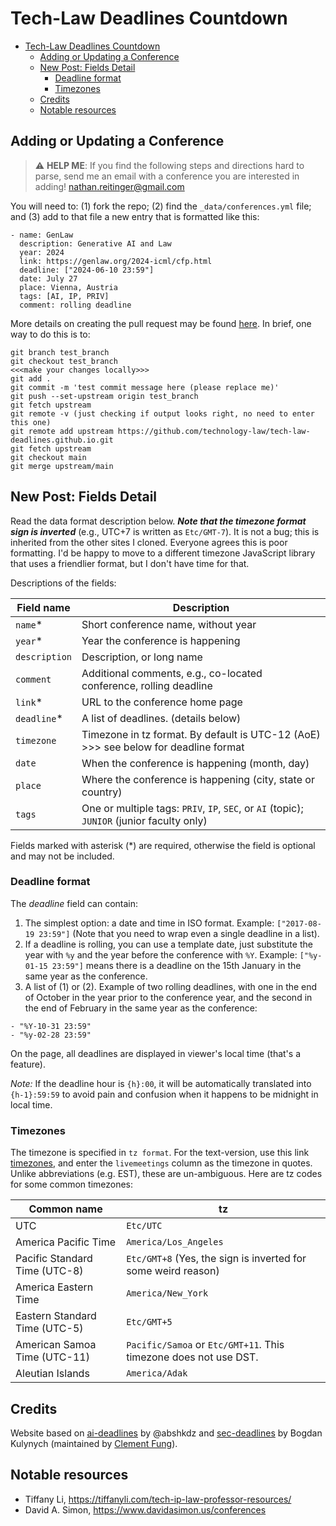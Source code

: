 # Tech-Law Deadlines Countdown

<!-- TOC start (generated with https://github.com/derlin/bitdowntoc) -->

- [Tech-Law Deadlines Countdown](#tech-law-deadlines-countdown)
   * [Adding or Updating a Conference](#adding-or-updating-a-conference)
   * [New Post: Fields Detail](#new-post-fields-detail)
      + [Deadline format](#deadline-format)
      + [Timezones](#timezones)
   * [Credits ](#credits)
   * [Notable resources](#notable-resources)

<!-- TOC end -->

## Adding or Updating a Conference

> :warning: **HELP ME**: If you find the following steps and directions hard to parse, send me an email with a conference you are interested in adding! nathan.reitinger@gmail.com

You will need to: (1) fork the repo; (2) find the `_data/conferences.yml` file; and (3) add to that file a new entry that is formatted like this:

```
- name: GenLaw
  description: Generative AI and Law
  year: 2024
  link: https://genlaw.org/2024-icml/cfp.html
  deadline: ["2024-06-10 23:59"]
  date: July 27
  place: Vienna, Austria
  tags: [AI, IP, PRIV]
  comment: rolling deadline
```

More details on creating the pull request may be found [here](https://www.digitalocean.com/community/tutorials/how-to-create-a-pull-request-on-github). In brief, one way to do this is to:

```
git branch test_branch
git checkout test_branch
<<<make your changes locally>>>
git add .
git commit -m 'test commit message here (please replace me)'
git push --set-upstream origin test_branch
git fetch upstream
git remote -v (just checking if output looks right, no need to enter this one)
git remote add upstream https://github.com/technology-law/tech-law-deadlines.github.io.git
git fetch upstream
git checkout main
git merge upstream/main
```

## New Post: Fields Detail

Read the data format description below. ***Note that the timezone format sign is inverted*** (e.g., UTC+7 is written as `Etc/GMT-7`). It is not a bug; this is inherited from the other sites I cloned. Everyone agrees this is poor formatting. I'd be happy to move to a different timezone JavaScript library that uses a friendlier format, but I don't have time for that.

Descriptions of the fields:

| Field name    | Description                                                  |
| ------------- | ------------------------------------------------------------ |
| `name`\*      | Short conference name, without year                          |
| `year`\*      | Year the conference is happening                             |
| `description` | Description, or long name                                    |
| `comment`     | Additional comments, e.g., co-located conference, rolling deadline |
| `link`\*      | URL to the conference home page                              |
| `deadline`\*  | A list of deadlines. (details below)                         |
| `timezone`    | Timezone in tz format. By default is UTC-12 (AoE) >>> see below for deadline format |
| `date`        | When the conference is happening (month, day)                |
| `place`       | Where the conference is happening (city, state or country)   |
| `tags`        | One or multiple tags: `PRIV`, `IP`, `SEC`, or `AI` (topic); `JUNIOR` (junior faculty only) |

Fields marked with asterisk (\*) are required, otherwise the field is optional and may not be included.


### Deadline format

The *deadline* field can contain:

1. The simplest option: a date and time in ISO format. Example: `["2017-08-19 23:59"]` (Note that you need to wrap even a single deadline in a list).
2. If a deadline is rolling, you can use a template date, just substitute the
   year with `%y` and the year before the conference with `%Y`. Example:
   `["%y-01-15 23:59"]` means there is a deadline on the 15th January in the
   same year as the conference.
2. A list of (1) or (2). Example of two rolling deadlines, with one in the end
   of October in the year prior to the conference year, and the second in the
   end of February in the same year as the conference:
  ```
  - "%Y-10-31 23:59"
  - "%y-02-28 23:59"
  ```

On the page, all deadlines are displayed in viewer's local time (that's a feature).

*Note:* If the deadline hour is `{h}:00`, it will be automatically translated into `{h-1}:59:59` to avoid pain and confusion when it happens to be midnight in local time.

### Timezones

The timezone is specified in `tz format`. For the text-version, use this link [timezones](https://www.healthstream.com/hlchelp/Administrator/Classes/HLC_Time_Zone_Abbreviations.htm), and enter the `livemeetings` column as the timezone in quotes. Unlike abbreviations (e.g. EST), these are un-ambiguous. Here are tz codes for some common timezones:

| Common name                   | tz                                                                 |
|-------------------------------|--------------------------------------------------------------------|
| UTC                           | `Etc/UTC`                                                          |
| America Pacific Time          | `America/Los_Angeles`                                              |
| Pacific Standard Time (UTC-8) | `Etc/GMT+8` (Yes, the sign is inverted for some weird reason)      |
| America Eastern Time          | `America/New_York`                                                 |
| Eastern Standard Time (UTC-5) | `Etc/GMT+5`                                                        |
| American Samoa Time (UTC-11)  | `Pacific/Samoa` or `Etc/GMT+11`. This timezone does not use DST.   |
| Aleutian Islands              | `America/Adak`                                                     |

## Credits 

Website based on [ai-deadlines](https://aideadlin.es) by @abshkdz and [sec-deadlines](https://sec-deadlines.github.io ) by Bogdan Kulynych (maintained by [Clement Fung](https://clementfung.github.io/)).

## Notable resources

- Tiffany Li, https://tiffanyli.com/tech-ip-law-professor-resources/
- David A. Simon, https://www.davidasimon.us/conferences
